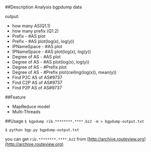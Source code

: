 ##Description
Analysis bgpdump data

output:
- how many AS(Q1.1)
- how many prefix (Q1.2)
- Prefix - #AS plot
- Prefix - #AS plot(log(x), log(y))
- IPNameSpace - #AS plot
- IPNameSpace - #AS plot(log(x), log(y))
- Degree of AS - #AS plot
- Degree of AS - #AS plot(log(x), log(y))
- Degree of AS - #Prefix plot
- Degree of AS - #Prefix plot(ceiling(log(x)), mean(y))
- Find P2C AS of AS#9737
- Find C2P AS of AS#9737
- Find P2P AS of AS#9737

##Feature
- MapReduce model
- Multi-Threads 

##Usage
`$ bgpdump rib.********.****.bz2 -m > bgpdump-output.txt`

`$ python bgp.py bgpdump-output.txt`

you can get `rib.********.****.bz2` from [http://archive.routeview.org](http://archive.routeview.org)